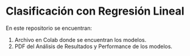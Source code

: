# Clasificación con Regresión Lineal

En este repositorio se encuentran:

1. Archivo en Colab donde se encuentran los modelos.
2. PDF del Análisis de Resultados y Performance de los modelos.
